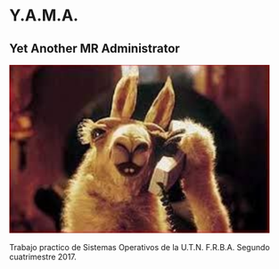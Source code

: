 # Y.A.M.A.
## Yet​ ​Another​ ​MR Administrator

![Y.A.M.A.](/cover.png)

Trabajo practico de Sistemas Operativos de la U.T.N. F.R.B.A.
Segundo cuatrimestre 2017.
